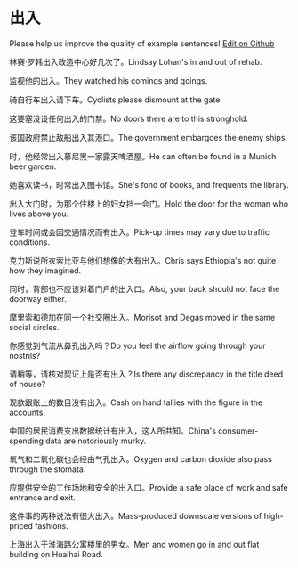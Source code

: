 # 出入

Please help us improve the quality of example sentences! [Edit on Github](https://github.com/jiyushe/jiyu-example-sentence-source/blob/main/chinese/churu.md)

<p><span class="chinese">林赛·罗韩出入改造中心好几次了。</span><span class="english">Lindsay Lohan's in and out of rehab.</span></p>

<p><span class="chinese">监视他的出入。</span><span class="english">They watched his comings and goings.</span></p>

<p><span class="chinese">骑自行车出入请下车。</span><span class="english">Cyclists please dismount at the gate.</span></p>

<p><span class="chinese">这要塞没设任何出入的门禁。</span><span class="english">No doors there are to this stronghold.</span></p>

<p><span class="chinese">该国政府禁止敌船出入其港口。</span><span class="english">The government embargoes the enemy ships.</span></p>

<p><span class="chinese">时，他经常出入慕尼黑一家露天啤酒屋。</span><span class="english">He can often be found in a Munich beer garden.</span></p>

<p><span class="chinese">她喜欢读书，时常出入图书馆。</span><span class="english">She's fond of books, and frequents the library.</span></p>

<p><span class="chinese">出入大门时，为那个住楼上的妇女挡一会门。</span><span class="english">Hold the door for the woman who lives above you.</span></p>

<p><span class="chinese">登车时间或会因交通情况而有出入。</span><span class="english">Pick-up times may vary due to traffic conditions.</span></p>

<p><span class="chinese">克力斯说所衣索比亚与他们想像的大有出入。</span><span class="english">Chris says Ethiopia's not quite how they imagined.</span></p>

<p><span class="chinese">同时，背部也不应该对着门户的出入口。</span><span class="english">Also, your back should not face the doorway either.</span></p>

<p><span class="chinese">摩里索和德加在同一个社交圈出入。</span><span class="english">Morisot and Degas moved in the same social circles.</span></p>

<p><span class="chinese">你感觉到气流从鼻孔出入吗？</span><span class="english">Do you feel the airflow going through your nostrils?</span></p>

<p><span class="chinese">请稍等，请核对契证上是否有出入？</span><span class="english">Is there any discrepancy in the title deed of house?</span></p>

<p><span class="chinese">现款跟账上的数目没有出入。</span><span class="english">Cash on hand tallies with the figure in the accounts.</span></p>

<p><span class="chinese">中国的居民消费支出数据统计有出入，这人所共知。</span><span class="english">China's consumer-spending data are notoriously murky.</span></p>

<p><span class="chinese">氧气和二氧化碳也会经由气孔出入。</span><span class="english">Oxygen and carbon dioxide also pass through the stomata.</span></p>

<p><span class="chinese">应提供安全的工作场地和安全的出入口。</span><span class="english">Provide a safe place of work and safe entrance and exit.</span></p>

<p><span class="chinese">这件事的两种说法有很大出入。</span><span class="english">Mass-produced downscale versions of high-priced fashions.</span></p>

<p><span class="chinese">上海出入于淮海路公寓楼里的男女。</span><span class="english">Men and women go in and out flat building on Huaihai Road.</span></p>

